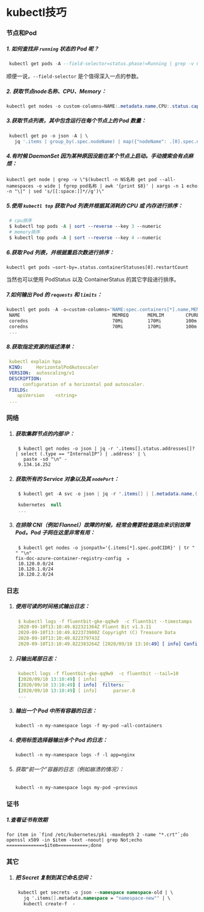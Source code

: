 # kubectl技巧

### 节点和Pod 

##### 1. 如何查找非 `running` 状态的 Pod 呢？

   ```sql
    kubectl get pods -A --field-selector=status.phase!=Running | grep -v Complete
   ```

   顺便一说，`--field-selector` 是个值得深入一点的参数。

##### 2. 获取节点node名称、CPU、Memory：

   ```csharp
   kubectl get nodes -o custom-columns=NAME:.metadata.name,CPU:.status.capacity.cpu,Memory:.status.capacity.memory
   ```

##### 3.获取节点列表，其中包含运行在每个节点上的 Pod 数量：

```sql
 kubectl get po -o json -A | \
   jq '.items | group_by(.spec.nodeName) | map({"nodeName": .[0].spec.nodeName, "count": length}) | sort_by(.count)'
```

##### 4.有时候 DaemonSet 因为某种原因没能在某个节点上启动。手动搜索会有点麻烦：

```shell
kubectl get node | grep -v \"$(kubectl -n NS名称 get pod --all-namespaces -o wide | fgrep pod名称 | awk '{print $8}' | xargs -n 1 echo -n "\|" | sed 's/[[:space:]]*//g')\"
```

##### 5.使用 `kubectl top` 获取 Pod 列表并根据其消耗的 CPU 或 内存进行排序：

```perl
 # cpu排序
 $ kubectl top pods -A | sort --reverse --key 3 --numeric
 # memory排序
 $ kubectl top pods -A | sort --reverse --key 4 --numeric
```

##### 6.获取 Pod 列表，并根据重启次数进行排序：

```
kubectl get pods —sort-by=.status.containerStatuses[0].restartCount
```

当然也可以使用 PodStatus 以及 ContainerStatus 的其它字段进行排序。

##### 7.如何输出 Pod 的 `requests` 和 `limits`：

```powershell
kubectl get pods -A -o=custom-columns='NAME:spec.containers[*].name,MEMREQ:spec.containers[*].resources.requests.memory,MEMLIM:spec.containers[*].resources.limits.memory,CPUREQ:spec.containers[*].resources.requests.cpu,CPULIM:spec.containers[*].resources.limits.cpu'
 NAME                                  MEMREQ       MEMLIM        CPUREQ   CPULIM
 coredns                               70Mi         170Mi         100m     <none>
 coredns                               70Mi         170Mi         100m     <none>
 ...
```

##### 8.获取指定资源的描述清单：

   ```yaml
    kubectl explain hpa
    KIND:     HorizontalPodAutoscaler
    VERSION:  autoscaling/v1
    DESCRIPTION:
         configuration of a horizontal pod autoscaler.
    FIELDS:
       apiVersion    <string>
    ...
   ```

### 网络

1. ##### 获取集群节点的内部 IP：

   ```shell
    $ kubectl get nodes -o json | jq -r '.items[].status.addresses[]? | select (.type == "InternalIP") | .address' | \
      paste -sd "\n" -
    9.134.14.252
   ```

2. ##### 获取所有的 Service 对象以及其 `nodePort`：

   ```csharp
    $ kubectl get -A svc -o json | jq -r '.items[] | [.metadata.name,([.spec.ports[].nodePort | tostring ] | join("|"))]| @tsv'
   
    kubernetes  null
    ...
   ```

3. ##### 在排除 CNI（例如 Flannel）故障的时候，经常会需要检查路由来识别故障 Pod。Pod 子网在这里非常有用：

   ```shell
    $ kubectl get nodes -o jsonpath='{.items[*].spec.podCIDR}' | tr " " "\n"                                                            fix-doc-azure-container-registry-config  ✭
    10.120.0.0/24
    10.120.1.0/24
    10.120.2.0/24
   ```

### 日志

1. ##### 使用可读的时间格式输出日志：

   ```yaml
    $ kubectl logs -f fluentbit-gke-qq9w9  -c fluentbit --timestamps
    2020-09-10T13:10:49.822321364Z Fluent Bit v1.3.11
    2020-09-10T13:10:49.822373900Z Copyright (C) Treasure Data
    2020-09-10T13:10:49.822379743Z
    2020-09-10T13:10:49.822383264Z [2020/09/10 13:10:49] [ info] Configuration:
   ```

2. ##### 只输出尾部日志：

   ```yaml
    kubectl logs -f fluentbit-gke-qq9w9  -c fluentbit --tail=10
    [2020/09/10 13:10:49] [ info] ___________
    [2020/09/10 13:10:49] [ info]  filters:
    [2020/09/10 13:10:49] [ info]      parser.0
    ...
   ```

3. ##### 输出一个 Pod 中所有容器的日志：

   ```
   kubectl -n my-namespace logs -f my-pod —all-containers
   ```

4. ##### 使用标签选择器输出多个 Pod 的日志：

   ```
   kubectl -n my-namespace logs -f -l app=nginx
   ```

5. ###### 获取“前一个”容器的日志（例如崩溃的情况）：

   ```
   kubectl -n my-namespace logs my-pod —previous
   ```

   

### 证书

##### 1.查看证书有效期

```
for item in `find /etc/kubernetes/pki -maxdepth 2 -name "*.crt"`;do openssl x509 -in $item -text -noout| grep Not;echo ==============$item===========;done
```



### 其它

1. ##### 把 Secret 复制到其它命名空间：

   ```fsharp
    kubectl get secrets -o json --namespace namespace-old | \
      jq '.items[].metadata.namespace = "namespace-new"' | \
      kubectl create-f  -
   ```
